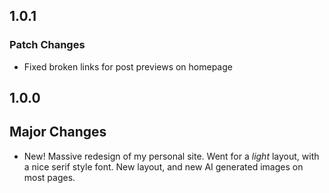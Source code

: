 ## 1.0.1

### Patch Changes

- Fixed broken links for post previews on homepage

## 1.0.0

## Major Changes

- New! Massive redesign of my personal site. Went for a _light_ layout, with a nice serif style font. New layout, and new AI generated images on most pages.
